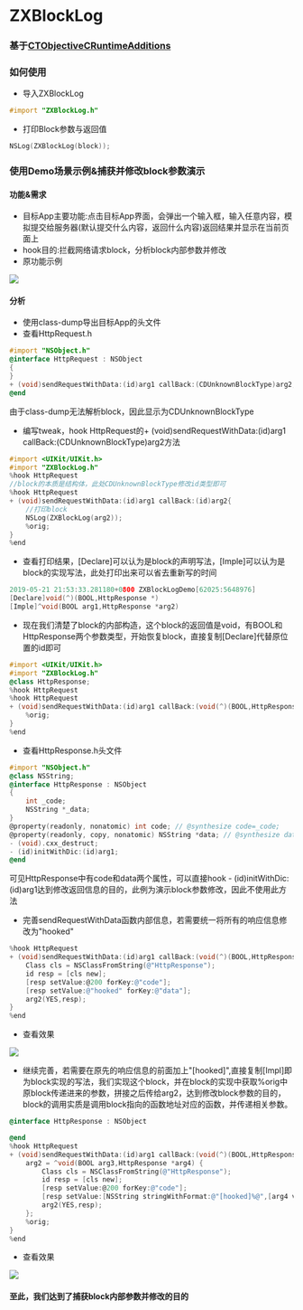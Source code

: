 # ZXBlockLog
### 基于[CTObjectiveCRuntimeAdditions](https://github.com/ebf/CTObjectiveCRuntimeAdditions)
### 如何使用
* 导入ZXBlockLog
```objective-c
#import "ZXBlockLog.h"
```
* 打印Block参数与返回值
```objective-c
NSLog(ZXBlockLog(block));
```
### 使用Demo场景示例&捕获并修改block参数演示
#### 功能&需求
* 目标App主要功能:点击目标App界面，会弹出一个输入框，输入任意内容，模拟提交给服务器(默认提交什么内容，返回什么内容)返回结果并显示在当前页面上
* hook目的:拦截网络请求block，分析block内部参数并修改
* 原功能示例
<img src="http://www.zxlee.cn/blocklogdemo/blocklogdemo5.gif"/>

#### 分析
* 使用class-dump导出目标App的头文件
* 查看HttpRequest.h
```objective-c
#import "NSObject.h"
@interface HttpRequest : NSObject
{
}
+ (void)sendRequestWithData:(id)arg1 callBack:(CDUnknownBlockType)arg2;
@end
```
由于class-dump无法解析block，因此显示为CDUnknownBlockType

* 编写tweak，hook HttpRequest的+ (void)sendRequestWithData:(id)arg1 callBack:(CDUnknownBlockType)arg2方法
```objective-c
#import <UIKit/UIKit.h>
#import "ZXBlockLog.h"
%hook HttpRequest
//block的本质是结构体，此处CDUnknownBlockType修改id类型即可
%hook HttpRequest
+ (void)sendRequestWithData:(id)arg1 callBack:(id)arg2{
    //打印block
    NSLog(ZXBlockLog(arg2));
    %orig;
}
%end
```
* 查看打印结果，[Declare]可以认为是block的声明写法，[Imple]可以认为是block的实现写法，此处打印出来可以省去重新写的时间
```c
2019-05-21 21:53:33.281180+0800 ZXBlockLogDemo[62025:5648976] 
[Declare]void(^)(BOOL,HttpResponse *)
[Imple]^void(BOOL arg1,HttpResponse *arg2)
```
* 现在我们清楚了block的内部构造，这个block的返回值是void，有BOOL和HttpResponse两个参数类型，开始恢复block，直接复制[Declare]代替原位置的id即可
```objective-c
#import <UIKit/UIKit.h>
#import "ZXBlockLog.h"
@class HttpResponse;
%hook HttpRequest
%hook HttpRequest
+ (void)sendRequestWithData:(id)arg1 callBack:(void(^)(BOOL,HttpResponse *))arg2{
    %orig;
}
%end
```
* 查看HttpResponse.h头文件
```objective-c
#import "NSObject.h"
@class NSString;
@interface HttpResponse : NSObject
{
    int _code;
    NSString *_data;
}
@property(readonly, nonatomic) int code; // @synthesize code=_code;
@property(readonly, copy, nonatomic) NSString *data; // @synthesize data=_data;
- (void).cxx_destruct;
- (id)initWithDic:(id)arg1;
@end
```
可见HttpResponse中有code和data两个属性，可以直接hook - (id)initWithDic:(id)arg1达到修改返回信息的目的，此例为演示block参数修改，因此不使用此方法

* 完善sendRequestWithData函数内部信息，若需要统一将所有的响应信息修改为"hooked"
```objective-c
%hook HttpRequest
+ (void)sendRequestWithData:(id)arg1 callBack:(void(^)(BOOL,HttpResponse *))arg2{
    Class cls = NSClassFromString(@"HttpResponse");
    id resp = [cls new];
    [resp setValue:@200 forKey:@"code"];
    [resp setValue:@"hooked" forKey:@"data"];
    arg2(YES,resp);
}
%end
```
* 查看效果
<img src="http://www.zxlee.cn/blocklogdemo/blocklogdemo3.gif"/>

* 继续完善，若需要在原先的响应信息的前面加上"[hooked]",直接复制[Impl]即为block实现的写法，我们实现这个block，并在block的实现中获取%orig中原block传递进来的参数，拼接之后传给arg2，达到修改block参数的目的，block的调用实质是调用block指向的函数地址对应的函数，并传递相关参数。
```objective-c
@interface HttpResponse : NSObject

@end
%hook HttpRequest
+ (void)sendRequestWithData:(id)arg1 callBack:(void(^)(BOOL,HttpResponse *))arg2{
    arg2 = ^void(BOOL arg3,HttpResponse *arg4) {
        Class cls = NSClassFromString(@"HttpResponse");
        id resp = [cls new];
        [resp setValue:@200 forKey:@"code"];
        [resp setValue:[NSString stringWithFormat:@"[hooked]%@",[arg4 valueForKey:@"data"]]forKey:@"data"];
        arg2(YES,resp);
    };
    %orig;
}
%end
```
* 查看效果
<img src="http://www.zxlee.cn/blocklogdemo/blocklogdemo4.gif"/>

#### 至此，我们达到了捕获block内部参数并修改的目的




